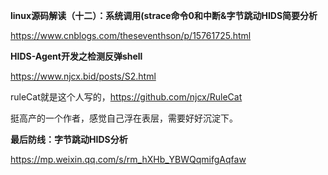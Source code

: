 **linux源码解读（十二）：系统调用(strace命令0和中断&字节跳动HIDS简要分析**

https://www.cnblogs.com/theseventhson/p/15761725.html



**HIDS-Agent开发之检测反弹shell**

https://www.njcx.bid/posts/S2.html

ruleCat就是这个人写的，https://github.com/njcx/RuleCat

挺高产的一个作者，感觉自己浮在表层，需要好好沉淀下。



**最后防线：字节跳动HIDS分析**

https://mp.weixin.qq.com/s/rm_hXHb_YBWQqmifgAqfaw